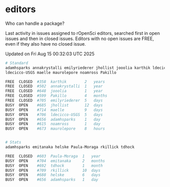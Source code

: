 # editors

Who can handle a package?

Last activity in issues assigned to rOpenSci editors, searched first in open
issues and then in closed issues. Editors with no open issues are FREE, even if
they also have no closed issue.


Updated on Fri Aug 15 00:32:03 UTC 2025

```bash
# Standard
adamhsparks annakrystalli emilyriederer jhollist jooolia karthik ldecicco
ldecicco-USGS maelle maurolepore noamross Pakillo

FREE  CLOSED  #358  karthik        2   years
FREE  CLOSED  #502  annakrystalli  1   year
FREE  CLOSED  #648  jooolia        1   year
FREE  CLOSED  #599  Pakillo        4   months
FREE  CLOSED  #705  emilyriederer  5   days
BUSY  OPEN    #685  jhollist       12  days
BUSY  OPEN    #714  maelle         9   days
BUSY  OPEN    #706  ldecicco-USGS  5   days
BUSY  OPEN    #656  adamhsparks    1   day
BUSY  OPEN    #615  noamross       1   day
BUSY  OPEN    #673  maurolepore    8   hours


# Stats
adamhsparks emitanaka helske Paula-Moraga rkillick tdhock

FREE  CLOSED  #603  Paula-Moraga  1   year
BUSY  OPEN    #704  emitanaka     2   months
BUSY  OPEN    #692  tdhock        1   month
BUSY  OPEN    #709  rkillick      10  days
BUSY  OPEN    #688  helske        6   days
BUSY  OPEN    #656  adamhsparks   1   day
```

